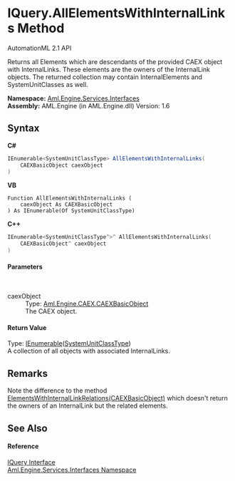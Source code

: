 # IQuery.AllElementsWithInternalLinks Method 
AutomationML 2.1 API 

Returns all Elements which are descendants of the provided CAEX object with InternalLinks. These elements are the owners of the InternalLink objects. The returned collection may contain InternalElements and SystemUnitClasses as well.

**Namespace:**&nbsp;<a href="N_Aml_Engine_Services_Interfaces">Aml.Engine.Services.Interfaces</a><br />**Assembly:**&nbsp;AML.Engine (in AML.Engine.dll) Version: 1.6

## Syntax

**C#**<br />
``` C#
IEnumerable<SystemUnitClassType> AllElementsWithInternalLinks(
	CAEXBasicObject caexObject
)
```

**VB**<br />
``` VB
Function AllElementsWithInternalLinks ( 
	caexObject As CAEXBasicObject
) As IEnumerable(Of SystemUnitClassType)
```

**C++**<br />
``` C++
IEnumerable<SystemUnitClassType^>^ AllElementsWithInternalLinks(
	CAEXBasicObject^ caexObject
)
```


#### Parameters
&nbsp;<dl><dt>caexObject</dt><dd>Type: <a href="T_Aml_Engine_CAEX_CAEXBasicObject">Aml.Engine.CAEX.CAEXBasicObject</a><br />The CAEX object.</dd></dl>

#### Return Value
Type: <a href="https://docs.microsoft.com/dotnet/api/system.collections.generic.ienumerable-1" target="_parent" rel="noopener noreferrer">IEnumerable</a>(<a href="T_Aml_Engine_CAEX_SystemUnitClassType">SystemUnitClassType</a>)<br />A collection of all objects with associated InternalLinks.

## Remarks
Note the difference to the method <a href="M_Aml_Engine_Services_Interfaces_IQuery_ElementsWithInternalLinkRelations">ElementsWithInternalLinkRelations(CAEXBasicObject)</a> which doesn't return the owners of an InternalLink but the related elements.

## See Also


#### Reference
<a href="T_Aml_Engine_Services_Interfaces_IQuery">IQuery Interface</a><br /><a href="N_Aml_Engine_Services_Interfaces">Aml.Engine.Services.Interfaces Namespace</a><br />